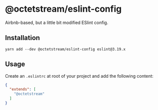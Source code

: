 # @octetstream/eslint-config

Airbnb-based, but a little bit modified ESlint config.

## Installation

```
yarn add --dev @octetstream/eslint-config eslint@3.19.x
```

## Usage

Create an `.eslintrc` at root of your project and add the following content:

```json
{
  "extends": [
    "@octetstream"
  ]
}
```
